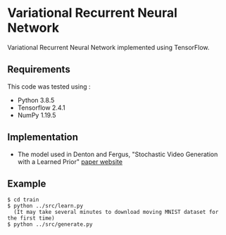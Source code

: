 # Variational Recurrent Neural Network

Variational Recurrent Neural Network implemented using TensorFlow.

## Requirements
This code was tested using :
- Python 3.8.5
- Tensorflow 2.4.1
- NumPy 1.19.5

## Implementation
- The model used in Denton and Fergus, "Stochastic Video Generation with a Learned Prior" [paper website](https://sites.google.com/view/svglp/)

## Example
```
$ cd train
$ python ../src/learn.py
  (It may take several minutes to download moving MNIST dataset for the first time)
$ python ../src/generate.py
```
